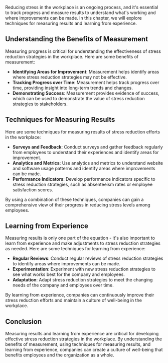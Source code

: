 
Reducing stress in the workplace is an ongoing process, and it's essential to track progress and measure results to understand what's working and where improvements can be made. In this chapter, we will explore techniques for measuring results and learning from experience.

Understanding the Benefits of Measurement
-----------------------------------------

Measuring progress is critical for understanding the effectiveness of stress reduction strategies in the workplace. Here are some benefits of measurement:

* **Identifying Areas for Improvement**: Measurement helps identify areas where stress reduction strategies may not be effective.
* **Tracking Progress over Time**: Measurement helps track progress over time, providing insight into long-term trends and changes.
* **Demonstrating Success**: Measurement provides evidence of success, which can be used to demonstrate the value of stress reduction strategies to stakeholders.

Techniques for Measuring Results
--------------------------------

Here are some techniques for measuring results of stress reduction efforts in the workplace:

* **Surveys and Feedback**: Conduct surveys and gather feedback regularly from employees to understand their experiences and identify areas for improvement.
* **Analytics and Metrics**: Use analytics and metrics to understand website and software usage patterns and identify areas where improvements can be made.
* **Performance Indicators**: Develop performance indicators specific to stress reduction strategies, such as absenteeism rates or employee satisfaction scores.

By using a combination of these techniques, companies can gain a comprehensive view of their progress in reducing stress levels among employees.

Learning from Experience
------------------------

Measuring results is only one part of the equation - it's also important to learn from experience and make adjustments to stress reduction strategies as needed. Here are some techniques for learning from experience:

* **Regular Reviews**: Conduct regular reviews of stress reduction strategies to identify areas where improvements can be made.
* **Experimentation**: Experiment with new stress reduction strategies to see what works best for the company and employees.
* **Adaptation**: Adapt stress reduction strategies to meet the changing needs of the company and employees over time.

By learning from experience, companies can continuously improve their stress reduction efforts and maintain a culture of well-being in the workplace.

Conclusion
----------

Measuring results and learning from experience are critical for developing effective stress reduction strategies in the workplace. By understanding the benefits of measurement, using techniques for measuring results, and learning from experience, companies can create a culture of well-being that benefits employees and the organization as a whole.
